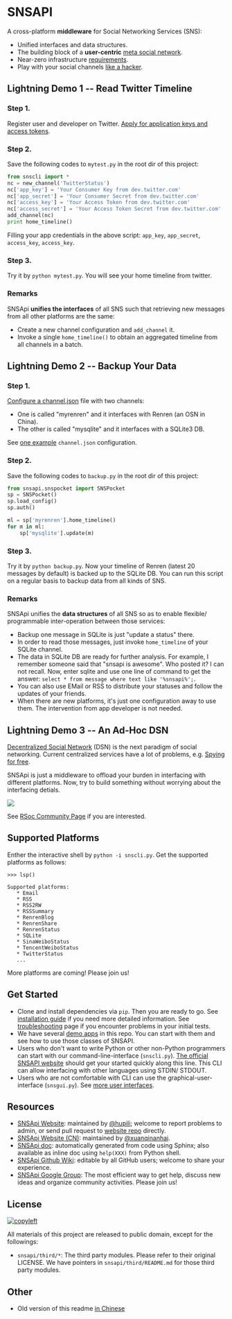 # SNSAPI

A cross-platform **middleware** for Social Networking Services (SNS):

   * Unified interfaces and data structures.
   * The building block of a **user-centric**
   [meta social network](https://github.com/hupili/snsapi/wiki/Taxonomy).
   * Near-zero infrastructure [requirements](https://github.com/hupili/snsapi/wiki/Installation).
   * Play with your social channels 
   [like a hacker](http://snsapi.ie.cuhk.edu.hk/).

## Lightning Demo 1 -- Read Twitter Timeline

### Step 1.

Register user and developer on Twitter. 
[Apply for application keys and access tokens](https://github.com/hupili/snsapi/wiki/Apply-for-app-key).

### Step 2.

Save the following codes to `mytest.py` in the root dir of this project:

```python
from snscli import *
nc = new_channel('TwitterStatus')
nc['app_key'] = 'Your Consumer Key from dev.twitter.com'
nc['app_secret'] = 'Your Consumer Secret from dev.twitter.com'
nc['access_key'] = 'Your Access Token from dev.twitter.com'
nc['access_secret'] = 'Your Access Token Secret from dev.twitter.com'
add_channel(nc)
print home_timeline()
```

Filling your app credentials in the above script: 
`app_key`,
`app_secret`,
`access_key`,
`access_key`.

### Step 3.

Try it by `python mytest.py`.
You will see your home timeline from twitter.

### Remarks

SNSApi **unifies the interfaces** of all SNS
such that retrieving new messages from all other platforms are the same:

   * Create a new channel configuration and `add_channel` it.
   * Invoke a single `home_timeline()` to obtain an aggregated timeline 
   from all channels in a batch.

## Lightning Demo 2 -- Backup Your Data

### Step 1.

[Configure a channel.json](https://github.com/hupili/snsapi/wiki/Configurations) file
with two channels:

   * One is called "myrenren" and it 
   interfaces with Renren (an OSN in China).
   * The other is called "mysqlite" and it 
   interfaces with a SQLite3 DB.

See [one example](https://github.com/hupili/snsapi/tree/master/app/backup-renren/conf/channel.json.example)
`channel.json` configuration.

### Step 2.

Save the following codes to `backup.py` in the root dir of this project:

```python
from snsapi.snspocket import SNSPocket
sp = SNSPocket()
sp.load_config()
sp.auth()

ml = sp['myrenren'].home_timeline()
for m in ml:
    sp['mysqlite'].update(m)
```

### Step 3.

Try it by `python backup.py`.
Now your timeline of Renren (latest 20 messages by default)
is backed up to the SQLite DB.
You can run this script on a regular basis to backup data from all kinds of SNS. 

### Remarks

SNSApi unifies the **data structures** of all SNS 
so as to enable flexible/ programmable inter-operation between those services:

   * Backup one message in SQLite is just "update a status" there.
   * In order to read those messages, 
   just invoke `home_timeline` of your SQLite channel.
   * The data in SQLite DB are ready for further analysis.
   For example, I remember someone said that "snsapi is awesome".
   Who posted it? I can not recall.
   Now, enter sqlite and use one line of command to get the answer:
   `select * from message where text like '%snsapi%';`.
   * You can also use EMail or RSS to distribute your statuses 
   and follow the updates of your friends.
   * When there are new platforms, it's just one configuration away to use them. 
   The intervention from app developer is not needed.

## Lightning Demo 3 -- An Ad-Hoc DSN
   
[Decentralized Social Network](https://github.com/hupili/snsapi/wiki/Taxonomy) (DSN)
is the next paradigm of social networking.
Current centralized services have a lot of problems, 
e.g. [Spying for free](http://en.wikipedia.org/wiki/PRISM_%28surveillance_program%29).

SNSApi is just a middleware to offload your burden in interfacing with different platforms.
Now, try to build something without worrying about the interfacing detials.

![](https://docs.google.com/drawings/d/1S-REIYN46lR6WpmimG1v5CPJdDYlfVnGDwY3vL5Tju4/pub?w=400)

See [RSoc Community Page](https://github.com/hupili/snsapi/wiki/Rsoc) if you are interested.

## Supported Platforms

Enther the interactive shell by  `python -i snscli.py`.
Get the supported platforms as follows:

```
>>> lsp()

Supported platforms:
   * Email
   * RSS
   * RSS2RW
   * RSSSummary
   * RenrenBlog
   * RenrenShare
   * RenrenStatus
   * SQLite
   * SinaWeiboStatus
   * TencentWeiboStatus
   * TwitterStatus
   ...
```

More platforms are coming!
Please join us!

## Get Started

   * Clone and install dependencies via `pip`. 
   Then you are ready to go. 
   See [installation guide](https://github.com/hupili/snsapi/wiki/Installation)
   if you need more detailed information.
   See [troubleshooting](https://github.com/hupili/snsapi/wiki/Troubleshooting) page 
   if you encounter problems in your initial tests.
   * We have several 
   [demo apps](https://github.com/hupili/snsapi/tree/master/app)
   in this repo.
   You can start with them and see how to use those classes of SNSAPI.
   * Users who don't want to write Python or other non-Python programmers
   can start with our command-line-interface (`snscli.py`).
   [The official SNSAPI website](http://snsapi.ie.cuhk.edu.hk/)
   should get your started quickly along this line.
   This CLI can allow interfacing with other languages using STDIN/ STDOUT.
   * Users who are not comfortable with CLI can use the 
   graphical-user-interface (`snsgui.py`).
   See [more user interfaces](https://github.com/hupili/snsapi/wiki/End-user-interfaces).

## Resources

   * [SNSApi Website](http://snsapi.ie.cuhk.edu.hk/):
   maintained by [@hupili](https://github.com/hupili/);
   welcome to report problems to admin, 
   or send pull request to [website repo](https://github.com/hupili/snsapi-website) directly.
   * [SNSApi Website (CN)](http://snsapi.sinaapp.com/):
   maintained by [@xuanqinanhai](https://github.com/xuanqinanhai).
   * [SNSApi doc](https://snsapi.readthedocs.org/en/latest/):
   automatically generated from code using Sphinx;
   also available as inline doc using `help(XXX)` from Python shell.
   * [SNSApi Github Wiki](https://github.com/hupili/snsapi/wiki):
   editable by all GitHub users; welcome to share your experience.
   * [SNSApi Google Group](https://groups.google.com/forum/?fromgroups#!forum/snsapi):
   The most efficient way to get help, discuss new ideas and organize community activities.
   Please join us!

## License

[![copyleft](http://unlicense.org/pd-icon.png)](http://unlicense.org)

All materials of this project are released to public domain,
except for the followings:

   * `snsapi/third/*`: The third party modules. 
   Please refer to their original LICENSE. 
   We have pointers in `snsapi/third/README.md`
   for those third party modules. 

## Other

   * Old version of this readme [in Chinese](https://github.com/hupili/snsapi/blob/master/doc/snsapi-old-readme-cn.md)
